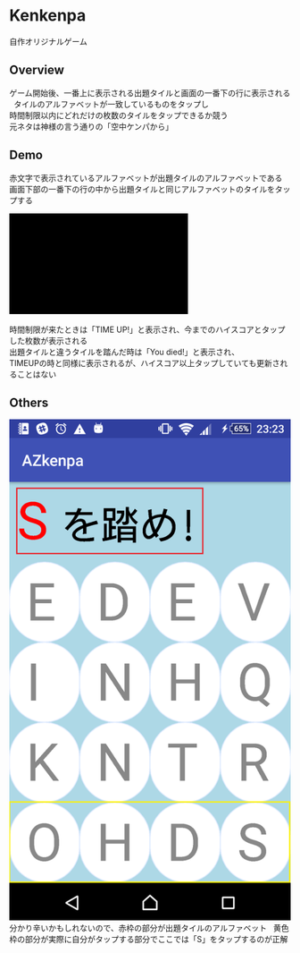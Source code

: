 # Kenkenpa
自作オリジナルゲーム  

## Overview
ゲーム開始後、一番上に表示される出題タイルと画面の一番下の行に表示される  
タイルのアルファベットが一致しているものをタップし  
時間制限以内にどれだけの枚数のタイルをタップできるか競う  
元ネタは神様の言う通りの「空中ケンパから」  

## Demo
赤文字で表示されているアルファベットが出題タイルのアルファベットである
画面下部の一番下の行の中から出題タイルと同じアルファベットのタイルをタップする

![Kenkenpa](https://github.com/yutaro6547/Kenkenpa/blob/media/Kenkenpa.gif)

時間制限が来たときは「TIME UP!」と表示され、今までのハイスコアとタップした枚数が表示される  
出題タイルと違うタイルを踏んだ時は「You died!」と表示され、  
TIMEUPの時と同様に表示されるが、ハイスコア以上タップしていても更新されることはない

## Others
![Kenkenpa1](https://github.com/yutaro6547/Kenkenpa/blob/media/Kenkenpa1.png)
分かり辛いかもしれないので、赤枠の部分が出題タイルのアルファベット  
黄色枠の部分が実際に自分がタップする部分でここでは「S」をタップするのが正解
